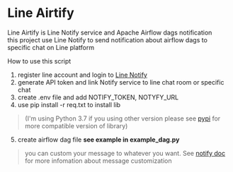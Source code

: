 # Line Airtify
Line Airtify is Line Notify service and Apache Airflow dags notification  
this project use Line Notify to send notification about airflow dags to specific chat on Line platform  

How to use this script  
1. register line account and login to [Line Notify](https://notify-bot.line.me/)
2. generate API token and link Notify service to line chat room or specific chat
3. create .env file and add NOTIFY_TOKEN, NOTYFY_URL
4. use pip install -r req.txt to install lib  
> (I'm using Python 3.7 if you using other version please see [pypi](https://pypi.org/) for more compatible version of library)
5. create airflow dag file __see example in example_dag.py__
> you can custom your message to whatever you want. See [notify doc](https://notify-bot.line.me/doc/en/) for more infomation about message customization
